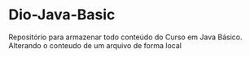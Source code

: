 # Dio-Java-Basic
Repositório para armazenar todo conteúdo do Curso em Java Básico.
Alterando o conteudo de um arquivo de forma local